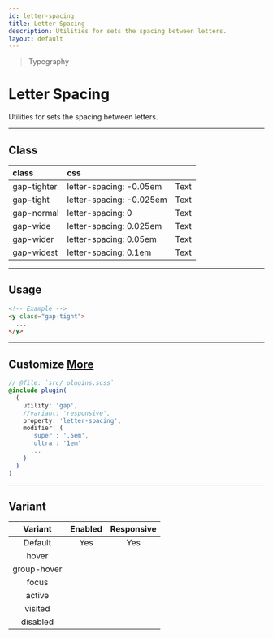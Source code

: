 ```yaml
---
id: letter-spacing
title: Letter Spacing
description: Utilities for sets the spacing between letters.
layout: default
---
```


> Typography

# Letter Spacing

Utilities for sets the spacing between letters.

---

## Class

| <span class="px-3 py-1 text-white bg-charcoal-100 rounded-full">class</span> | <span class="px-3 py-1 text-white bg-charcoal-100 rounded-full">css</span> | |
|:--|:--|:-:|
| gap-tighter | letter-spacing: -0.05em | <y class="text-lg gap-tighter">Text</y> |
| gap-tight | letter-spacing: -0.025em | <y class="text-lg gap-tight">Text</y> |
| gap-normal | letter-spacing: 0 | <y class="text-lg gap-normal">Text</y> |
| gap-wide | letter-spacing: 0.025em | <y class="text-lg gap-wide">Text</y> |
| gap-wider | letter-spacing: 0.05em | <y class="text-lg gap-wider">Text</y> |
| gap-widest | letter-spacing: 0.1em | <y class="text-lg gap-widest">Text</y> |

---

## Usage

```html
<!-- Example -->
<y class="gap-tight">
  ...
</y>
```

---

## Customize <a class="ml-1 px-2 py-1 text-sm text-gray-600 bg-gray-300" href="/plugin-api/">More</a>

```scss
// @file: `src/_plugins.scss`
@include plugin(
  (
    utility: 'gap',
    //variant: 'responsive',
    property: 'letter-spacing',
    modifier: (
      'super': '.5em',
      'ultra': '1em'
      ...
    )
  )
)
```

---

## Variant

| <span class="font-semibold underline">Variant</span> | <span class="font-semibold underline">Enabled</span> | <span class="font-semibold underline">Responsive</span> |
|:-:|:-:|:-:|
| Default | Yes | Yes |
| hover| | |
| group-hover | | |
| focus | | |
| active | | |
| visited | | |
| disabled | | |